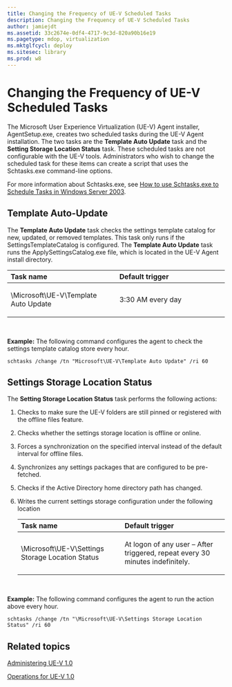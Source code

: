 ```yaml
---
title: Changing the Frequency of UE-V Scheduled Tasks
description: Changing the Frequency of UE-V Scheduled Tasks
author: jamiejdt
ms.assetid: 33c2674e-0df4-4717-9c3d-820a90b16e19
ms.pagetype: mdop, virtualization
ms.mktglfcycl: deploy
ms.sitesec: library
ms.prod: w8
---
```



# Changing the Frequency of UE-V Scheduled Tasks


The Microsoft User Experience Virtualization (UE-V) Agent installer, AgentSetup.exe, creates two scheduled tasks during the UE-V Agent installation. The two tasks are the **Template Auto Update** task and the **Setting Storage Location Status** task. These scheduled tasks are not configurable with the UE-V tools. Administrators who wish to change the scheduled task for these items can create a script that uses the Schtasks.exe command-line options.

For more information about Schtasks.exe, see [How to use Schtasks,exe to Schedule Tasks in Windows Server 2003](http://go.microsoft.com/fwlink/?LinkID=264854).

## Template Auto-Update


The **Template Auto Update** task checks the settings template catalog for new, updated, or removed templates. This task only runs if the SettingsTemplateCatalog is configured. The **Template Auto Update** task runs the ApplySettingsCatalog.exe file, which is located in the UE-V Agent install directory.

<table>
<colgroup>
<col width="50%" />
<col width="50%" />
</colgroup>
<thead>
<tr class="header">
<th align="left">Task name</th>
<th align="left">Default trigger</th>
</tr>
</thead>
<tbody>
<tr class="odd">
<td align="left"><p>\Microsoft\UE-V\Template Auto Update</p></td>
<td align="left"><p>3:30 AM every day</p></td>
</tr>
</tbody>
</table>

 

**Example:** The following command configures the agent to check the settings template catalog store every hour.

``` syntax
schtasks /change /tn "Microsoft\UE-V\Template Auto Update" /ri 60
```

## Settings Storage Location Status


The **Setting Storage Location Status** task performs the following actions:

1.  Checks to make sure the UE-V folders are still pinned or registered with the offline files feature.

2.  Checks whether the settings storage location is offline or online.

3.  Forces a synchronization on the specified interval instead of the default interval for offline files.

4.  Synchronizes any settings packages that are configured to be pre-fetched.

5.  Checks if the Active Directory home directory path has changed.

6.  Writes the current settings storage configuration under the following location

    <table>
    <colgroup>
    <col width="50%" />
    <col width="50%" />
    </colgroup>
    <thead>
    <tr class="header">
    <th align="left">Task name</th>
    <th align="left">Default trigger</th>
    </tr>
    </thead>
    <tbody>
    <tr class="odd">
    <td align="left"><p>\Microsoft\UE-V\Settings Storage Location Status</p></td>
    <td align="left"><p>At logon of any user – After triggered, repeat every 30 minutes indefinitely.</p></td>
    </tr>
    </tbody>
    </table>

     

**Example:** The following command configures the agent to run the action above every hour.

``` syntax
schtasks /change /tn "\Microsoft\UE-V\Settings Storage Location Status" /ri 60
```

## Related topics


[Administering UE-V 1.0](administering-ue-v-10.md)

[Operations for UE-V 1.0](operations-for-ue-v-10.md)

 

 





